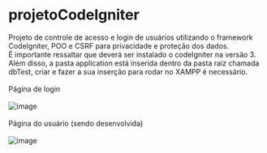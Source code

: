 # projetoCodeIgniter
Projeto de controle de acesso e login de usuários utilizando o framework CodeIgniter, POO e CSRF para privacidade e proteção dos dados.
<br>
É importante ressaltar que deverá ser instalado o codeIgniter na versão 3. Além disso, a pasta application está inserida dentro da pasta raiz chamada dbTest, criar e fazer a sua inserção para rodar no XAMPP é necessário.
<br>
<br>
Página de login
<br>
<br>
![image](https://github.com/trinitydevs/projetoCodeIgniter/assets/111662820/cc341e2a-40c7-4883-b612-a53b316c36fd)
<br>
<br>
Página do usuário (sendo desenvolvida)
<br>
<br>
![image](https://github.com/trinitydevs/projetoCodeIgniter/assets/111662820/bc32c605-7191-4570-b08a-6cd85b7a0518)

